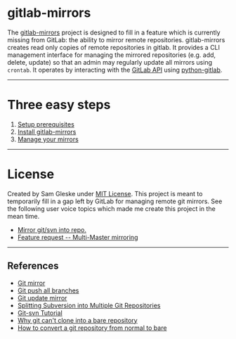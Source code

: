 # gitlab-mirrors

The [gitlab-mirrors](https://github.com/sag47/gitlab-mirrors) project is designed to fill in a feature which is currently missing from GitLab: the ability to mirror remote repositories.  gitlab-mirrors creates read only copies of remote repositories in gitlab.  It provides a CLI management interface for managing the mirrored repositories (e.g. add, delete, update) so that an admin may regularly update all mirrors using `crontab`.  It operates by interacting with the [GitLab API][1] using [python-gitlab][2].


---
# Three easy steps

1. [Setup prerequisites](docs/prerequisites.md)
2. [Install gitlab-mirrors](docs/installation.md)
3. [Manage your mirrors](docs/management.md)


---
# License

Created by Sam Gleske under [MIT License](LICENSE).  This project is meant to temporarily fill in a gap left by GitLab for managing remote git mirrors.  See the following user voice topics which made me create this project in the mean time.

* [Mirror git/svn into repo.][3]
* [Feature request -- Multi-Master mirroring][4]


---
## References

* [Git mirror][5]
* [Git push all branches][6]
* [Git update mirror][7]
* [Splitting Subversion into Multiple Git Repositories][8]
* [Git-svn Tutorial][9]
* [Why git can't clone into a bare repository][10]
* [How to convert a git repository from normal to bare][11]

[1]: https://github.com/gitlabhq/gitlabhq/blob/master/doc/api/README.md
[2]: https://github.com/Itxaka/python-gitlab
[3]: http://feedback.gitlab.com/forums/176466-general/suggestions/4286666-mirror-git-svn-into-repo-
[4]: http://feedback.gitlab.com/forums/176466-general/suggestions/3697598-feature-request-multi-master-mirroring
[5]: http://stackoverflow.com/questions/2756747/mirror-a-git-repository-by-pulling
[6]: http://stackoverflow.com/questions/1914579/set-up-git-to-pull-and-push-all-branches
[7]: https://github.com/ndechesne/git-mirror/blob/master/git-mirror
[8]: http://daneomatic.com/2010/11/01/svn-to-multiple-git-repos/
[9]: http://trac.parrot.org/parrot/wiki/git-svn-tutorial
[10]: http://stackoverflow.com/questions/12544318/why-git-svn-cannot-clone-a-bare-repo
[11]: http://stackoverflow.com/questions/2199897/how-to-convert-a-git-repository-from-normal-to-bare
